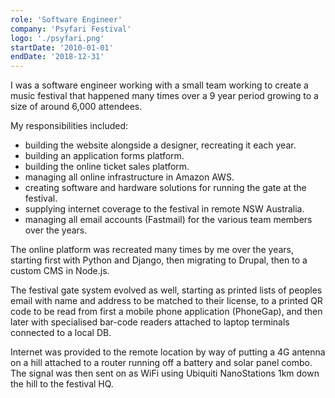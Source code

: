 ```yaml
---
role: 'Software Engineer'
company: 'Psyfari Festival'
logo: './psyfari.png'
startDate: '2010-01-01'
endDate: '2018-12-31'
---
```


I was a software engineer working with a small team working to create a music festival that happened many times over a 9 year period growing to a size of around 6,000 attendees.

My responsibilities included:

- building the website alongside a designer, recreating it each year.
- building an application forms platform.
- building the online ticket sales platform.
- managing all online infrastructure in Amazon AWS.
- creating software and hardware solutions for running the gate at the festival.
- supplying internet coverage to the festival in remote NSW Australia.
- managing all email accounts (Fastmail) for the various team members over the years.

The online platform was recreated many times by me over the years, starting first with Python and Django, then migrating to Drupal, then to a custom CMS in Node.js.

The festival gate system evolved as well, starting as printed lists of peoples email with name and address to be matched to their license, to a printed QR code to be read from first a mobile phone application (PhoneGap), and then later with specialised bar-code readers attached to laptop terminals connected to a local DB.

Internet was provided to the remote location by way of putting a 4G antenna on a hill attached to a router running off a battery and solar panel combo. The signal was then sent on as WiFi using Ubiquiti NanoStations 1km down the hill to the festival HQ.
